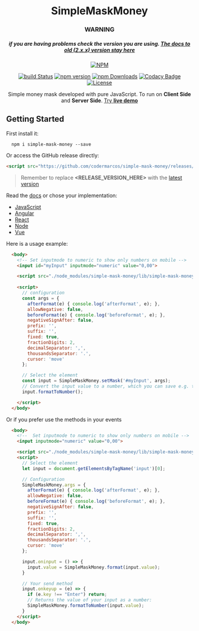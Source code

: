 <h1 align="center">SimpleMaskMoney</h1>
<h3 align="center"><b>WARNING</b></h3>
<h5 align="center">
  if you are having problems check the version you are using.
  <a href="docs/#2.x.x">
    The docs to old (2.x.x) version stay <b>here</b>
  </a>
</h5>
<p align="center">
  <a class="badge-align" href="https://nodei.co/npm/simple-mask-money/">
  <img src="https://nodei.co/npm/simple-mask-money.png?downloads=true&downloadRank=true" alt="NPM"></a>
</p>

<p align="center">
  <a class="badge-align" href="https://travis-ci.org/codermarcos/simple-mask-money"><img  src="https://travis-ci.org/codermarcos/simple-mask-money.svg?branch=master" alt="build Status"/></a>

  <a class="badge-align" href="https://badge.fury.io/js/simple-mask-money">
  <img src="https://badge.fury.io/js/simple-mask-money.svg" alt="npm version"></a>
  
  <a class="badge-align" href="https://www.npmjs.com/package/simple-mask-money">
  <img src="https://img.shields.io/npm/dm/simple-mask-money.svg" alt="npm Downloads"></a>
  
  <a class="badge-align" href="https://www.codacy.com/app/codermarcos/simple-mask-money?utm_source=github.com&amp;utm_medium=referral&amp;utm_content=codermarcos/simple-mask-money&amp;utm_campaign=Badge_Grade">
  <img src="https://api.codacy.com/project/badge/Grade/ee8f87689ae749b1822499995ef8d1d2" alt="Codacy Badge"></a>

  <a class="badge-align" href="https://opensource.org/licenses/Apache-2.0">
  <img src="https://img.shields.io/badge/License-Apache%202.0-blue.svg" alt="License"></a>
</p>

<p align="center">
  Simple money mask developed with pure JavaScript. To run on <b>Client Side</b> and <b>Server Side</b>.
  <a href="https://simple-mask-money.codermarcos.zone/">Try <b>live demo</b></a> 
</p>

## Getting Started

First install it:

```shell
  npm i simple-mask-money --save
```

Or access the GitHub release directly:

```html
<script src="https://github.com/codermarcos/simple-mask-money/releases/download/<RELEASE_VERSION_HERE>/simple-mask-money.js"></script>
```

> Remember to replace **<RELEASE_VERSION_HERE>** with the [latest version](https://github.com/codermarcos/simple-mask-money/releases/latest)

Read the [docs](docs/#readme) or chose your implementation:

* [JavaScript](examples/3.x.x/javascript/#readme)
* [Angular](examples/3.x.x/angular#readme)
* [React](examples/3.x.x/react#readme)
* [Node](examples/3.x.x/node#readme)
* [Vue](examples/3.x.x/vue#readme)

Here is a usage example:

```html
  <body>
    <!-- Set inputmode to numeric to show only numbers on mobile -->
    <input id="myInput" inputmode="numeric" value="0,00">

    <script src="./node_modules/simple-mask-money/lib/simple-mask-money.js"></script>
    
    <script>
      // configuration
      const args = {
        afterFormat(e) { console.log('afterFormat', e); },
        allowNegative: false,
        beforeFormat(e) { console.log('beforeFormat', e); },
        negativeSignAfter: false,
        prefix: '',
        suffix: '',
        fixed: true,
        fractionDigits: 2,
        decimalSeparator: ',',
        thousandsSeparator: '.',
        cursor: 'move'
      };

      // Select the element
      const input = SimpleMaskMoney.setMask('#myInput', args);
      // Convert the input value to a number, which you can save e.g. to a database:
      input.formatToNumber();

    </script>
  </body>
```

Or if you prefer use the methods in your events

```html
  <body>
    <!--  Set inputmode to numeric to show only numbers on mobile -->
    <input inputmode="numeric" value="0,00">

    <script src="./node_modules/simple-mask-money/lib/simple-mask-money.js"></script>
    <script>
      // Select the element
      let input = document.getElementsByTagName('input')[0];

      // Configuration
      SimpleMaskMoney.args = {
        afterFormat(e) { console.log('afterFormat', e); },
        allowNegative: false,
        beforeFormat(e) { console.log('beforeFormat', e); },
        negativeSignAfter: false,
        prefix: '',
        suffix: '',
        fixed: true,
        fractionDigits: 2,
        decimalSeparator: ',',
        thousandsSeparator: '.',
        cursor: 'move'
      };

      input.oninput = () => {
        input.value = SimpleMaskMoney.format(input.value);
      }

      // Your send method
      input.onkeyup = (e) => {
        if (e.key !== "Enter") return;
        // Returns the value of your input as a number:
        SimpleMaskMoney.formatToNumber(input.value);
      }
    </script>
  </body>
```
